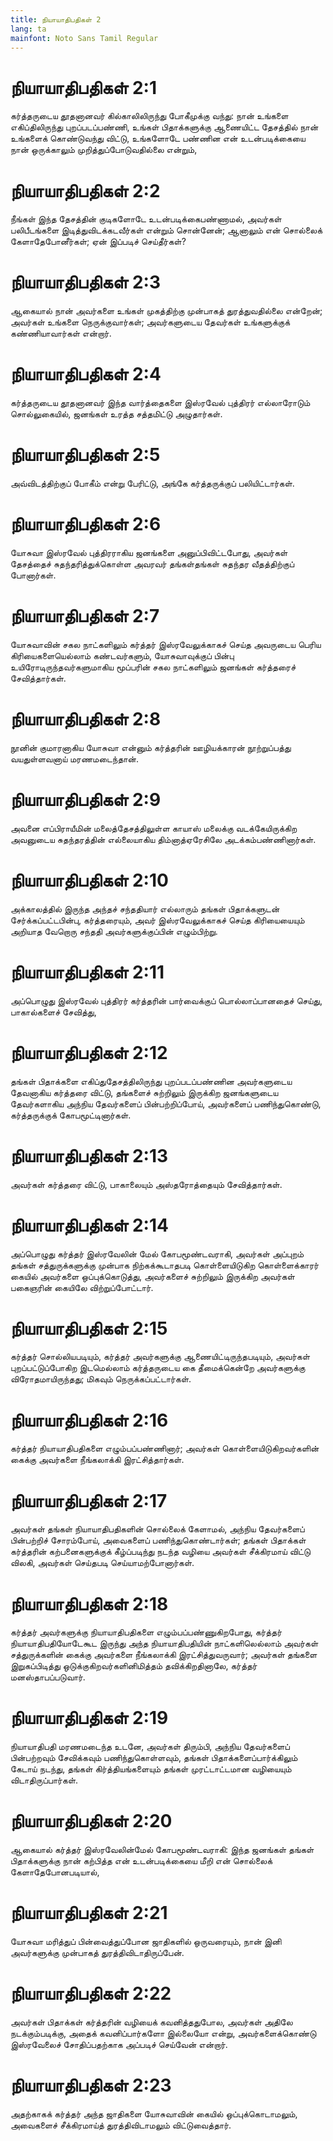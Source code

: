 ```yaml
---
title: நியாயாதிபதிகள் 2
lang: ta
mainfont: Noto Sans Tamil Regular
---
```


# நியாயாதிபதிகள் 2:1

கர்த்தருடைய தூதனானவர் கில்காலிலிருந்து போகீமுக்கு வந்து: நான் உங்களை எகிப்திலிருந்து புறப்படப்பண்ணி, உங்கள் பிதாக்களுக்கு ஆணையிட்ட தேசத்தில் நான் உங்களைக் கொண்டுவந்து விட்டு, உங்களோடே பண்ணின என் உடன்படிக்கையை நான் ஒருக்காலும் முறித்துப்போடுவதில்லை என்றும்,

# நியாயாதிபதிகள் 2:2

நீங்கள் இந்த தேசத்தின் குடிகளோடே உடன்படிக்கைபண்ணாமல், அவர்கள் பலிபீடங்களை இடித்துவிடக்கடவீர்கள் என்றும் சொன்னேன்; ஆனாலும் என் சொல்லைக் கேளாதேபோனீர்கள்; ஏன் இப்படிச் செய்தீர்கள்?

# நியாயாதிபதிகள் 2:3

ஆகையால் நான் அவர்களை உங்கள் முகத்திற்கு முன்பாகத் துரத்துவதில்லை என்றேன்; அவர்கள் உங்களை நெருக்குவார்கள்; அவர்களுடைய தேவர்கள் உங்களுக்குக் கண்ணியாவார்கள் என்றார்.

# நியாயாதிபதிகள் 2:4

கர்த்தருடைய தூதனானவர் இந்த வார்த்தைகளை இஸ்ரவேல் புத்திரர் எல்லாரோடும் சொல்லுகையில், ஜனங்கள் உரத்த சத்தமிட்டு அழுதார்கள்.

# நியாயாதிபதிகள் 2:5

அவ்விடத்திற்குப் போகீம் என்று பேரிட்டு, அங்கே கர்த்தருக்குப் பலியிட்டார்கள்.

# நியாயாதிபதிகள் 2:6

யோசுவா இஸ்ரவேல் புத்திரராகிய ஜனங்களை அனுப்பிவிட்டபோது, அவர்கள் தேசத்தைச் சுதந்தரித்துக்கொள்ள அவரவர் தங்கள்தங்கள் சுதந்தர வீதத்திற்குப் போனார்கள்.

# நியாயாதிபதிகள் 2:7

யோசுவாவின் சகல நாட்களிலும் கர்த்தர் இஸ்ரவேலுக்காகச் செய்த அவருடைய பெரிய கிரியைகளையெல்லாம் கண்டவர்களும், யோசுவாவுக்குப் பின்பு உயிரோடிருந்தவர்களுமாகிய மூப்பரின் சகல நாட்களிலும் ஜனங்கள் கர்த்தரைச் சேவித்தார்கள்.

# நியாயாதிபதிகள் 2:8

நூனின் குமாரனாகிய யோசுவா என்னும் கர்த்தரின் ஊழியக்காரன் நூற்றுப்பத்து வயதுள்ளவனாய் மரணமடைந்தான்.

# நியாயாதிபதிகள் 2:9

அவனை எப்பிராயீமின் மலைத்தேசத்திலுள்ள காயாஸ் மலைக்கு வடக்கேயிருக்கிற அவனுடைய சுதந்தரத்தின் எல்லையாகிய திம்னாத்ஏரேசிலே அடக்கம்பண்ணினார்கள்.

# நியாயாதிபதிகள் 2:10

அக்காலத்தில் இருந்த அந்தச் சந்ததியார் எல்லாரும் தங்கள் பிதாக்களுடன் சேர்க்கப்பட்டபின்பு, கர்த்தரையும், அவர் இஸ்ரவேலுக்காகச் செய்த கிரியையையும் அறியாத வேறொரு சந்ததி அவர்களுக்குப்பின் எழும்பிற்று.

# நியாயாதிபதிகள் 2:11

அப்பொழுது இஸ்ரவேல் புத்திரர் கர்த்தரின் பார்வைக்குப் பொல்லாப்பானதைச் செய்து, பாகால்களைச் சேவித்து,

# நியாயாதிபதிகள் 2:12

தங்கள் பிதாக்களை எகிப்துதேசத்திலிருந்து புறப்படப்பண்ணின அவர்களுடைய தேவனாகிய கர்த்தரை விட்டு, தங்களைச் சுற்றிலும் இருக்கிற ஜனங்களுடைய தேவர்களாகிய அந்நிய தேவர்களைப் பின்பற்றிப்போய், அவர்களைப் பணிந்துகொண்டு, கர்த்தருக்குக் கோபமூட்டினார்கள்.

# நியாயாதிபதிகள் 2:13

அவர்கள் கர்த்தரை விட்டு, பாகாலையும் அஸ்தரோத்தையும் சேவித்தார்கள்.

# நியாயாதிபதிகள் 2:14

அப்பொழுது கர்த்தர் இஸ்ரவேலின் மேல் கோபமூண்டவராகி, அவர்கள் அப்புறம் தங்கள் சத்துருக்களுக்கு முன்பாக நிற்கக்கூடாதபடி கொள்ளையிடுகிற கொள்ளைக்காரர் கையில் அவர்களை ஒப்புக்கொடுத்து, அவர்களைச் சுற்றிலும் இருக்கிற அவர்கள் பகைஞரின் கையிலே விற்றுப்போட்டார்.

# நியாயாதிபதிகள் 2:15

கர்த்தர் சொல்லியபடியும், கர்த்தர் அவர்களுக்கு ஆணையிட்டிருந்தபடியும், அவர்கள் புறப்பட்டுப்போகிற இடமெல்லாம் கர்த்தருடைய கை தீமைக்கென்றே அவர்களுக்கு விரோதமாயிருந்தது; மிகவும் நெருக்கப்பட்டார்கள்.

# நியாயாதிபதிகள் 2:16

கர்த்தர் நியாயாதிபதிகளை எழும்பப்பண்ணினார்; அவர்கள் கொள்ளையிடுகிறவர்களின் கைக்கு அவர்களை நீங்கலாக்கி இரட்சித்தார்கள்.

# நியாயாதிபதிகள் 2:17

அவர்கள் தங்கள் நியாயாதிபதிகளின் சொல்லைக் கேளாமல், அந்நிய தேவர்களைப் பின்பற்றிச் சோரம்போய், அவைகளைப் பணிந்துகொண்டார்கள்; தங்கள் பிதாக்கள் கர்த்தரின் கற்பனைகளுக்குக் கீழ்ப்படிந்து நடந்த வழியை அவர்கள் சீக்கிரமாய் விட்டு விலகி, அவர்கள் செய்தபடி செய்யாமற்போனார்கள்.

# நியாயாதிபதிகள் 2:18

கர்த்தர் அவர்களுக்கு நியாயாதிபதிகளை எழும்பப்பண்ணுகிறபோது, கர்த்தர் நியாயாதிபதியோடேகூட இருந்து அந்த நியாயாதிபதியின் நாட்களிலெல்லாம் அவர்கள் சத்துருக்களின் கைக்கு அவர்களை நீங்கலாக்கி இரட்சித்துவருவார்; அவர்கள் தங்களை இறுகப்பிடித்து ஒடுக்குகிறவர்களினிமித்தம் தவிக்கிறதினாலே, கர்த்தர் மனஸ்தாபப்படுவார்.

# நியாயாதிபதிகள் 2:19

நியாயாதிபதி மரணமடைந்த உடனே, அவர்கள் திரும்பி, அந்நிய தேவர்களைப் பின்பற்றவும் சேவிக்கவும் பணிந்துகொள்ளவும், தங்கள் பிதாக்களைப்பார்க்கிலும் கேடாய் நடந்து, தங்கள் கிர்த்தியங்களையும் தங்கள் முரட்டாட்டமான வழியையும் விடாதிருப்பார்கள்.

# நியாயாதிபதிகள் 2:20

ஆகையால் கர்த்தர் இஸ்ரவேலின்மேல் கோபமூண்டவராகி: இந்த ஜனங்கள் தங்கள் பிதாக்களுக்கு நான் கற்பித்த என் உடன்படிக்கையை மீறி என் சொல்லைக் கேளாதேபோனபடியால்,

# நியாயாதிபதிகள் 2:21

யோசுவா மரித்துப் பின்வைத்துப்போன ஜாதிகளில் ஒருவரையும், நான் இனி அவர்களுக்கு முன்பாகத் துரத்திவிடாதிருப்பேன்.

# நியாயாதிபதிகள் 2:22

அவர்கள் பிதாக்கள் கர்த்தரின் வழியைக் கவனித்ததுபோல, அவர்கள் அதிலே நடக்கும்படிக்கு, அதைக் கவனிப்பார்களோ இல்லையோ என்று, அவர்களைக்கொண்டு இஸ்ரவேலைச் சோதிப்பதற்காக அப்படிச் செய்வேன் என்றார்.

# நியாயாதிபதிகள் 2:23

அதற்காகக் கர்த்தர் அந்த ஜாதிகளை யோசுவாவின் கையில் ஒப்புக்கொடாமலும், அவைகளைச் சீக்கிரமாய்த் துரத்திவிடாமலும் விட்டுவைத்தார்.


